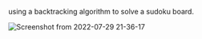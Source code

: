 using a backtracking algorithm to solve a sudoku board.

![Screenshot from 2022-07-29 21-36-17](https://user-images.githubusercontent.com/107188569/181771952-0ef9e280-ef30-4c42-96ba-fd77b91512e3.png)
